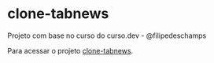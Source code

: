 # clone-tabnews
Projeto com base no curso do curso.dev - @filipedeschamps

Para acessar o projeto [clone-tabnews](https://clone-tabnews-ecru-eight.vercel.app).
